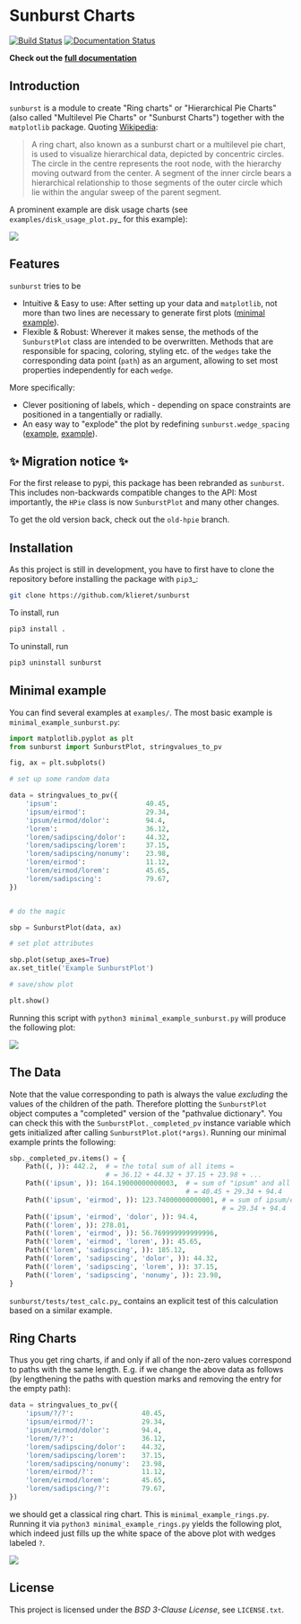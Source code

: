 # Sunburst Charts

[![Build Status](https://travis-ci.org/klieret/pyplot-hierarchical-pie.svg?branch=master)](https://travis-ci.org/klieret/pyplot-hierarchical-pie)
[![Documentation Status](https://readthedocs.org/projects/sunburst/badge/?version=latest)](http://sunburst.readthedocs.io/en/latest/?badge=latest)

**Check out the [full documentation](https://readthedocs.org/projects/sunburst/)**

## Introduction

`sunburst` is a module to create "Ring charts" or "Hierarchical Pie
Charts" (also called "Multilevel Pie Charts" or "Sunburst Charts") together with the `matplotlib` package. Quoting
[Wikipedia](https://en.wikipedia.org/wiki/Pie_chart#Ring_chart_.2F_Sunburst_chart_.2F_Multilevel_pie_chart):

> A ring chart, also known as a sunburst chart or a multilevel pie
> chart, is used to visualize hierarchical data, depicted by concentric circles. The circle in the centre represents the root node, with the
> hierarchy moving outward from the center. A segment of the inner
> circle bears a hierarchical relationship to those segments of the
> outer circle which lie within the angular sweep of the parent segment.

A prominent example are disk usage charts (see
`examples/disk_usage_plot.py`\_ for this example):

![](https://cloud.githubusercontent.com/assets/13602468/20408444/c8cb6a56-ad15-11e6-8f5c-1abef69dc551.png)

## Features

`sunburst` tries to be

-   Intuitive & Easy to use: After setting up your data and
    `matplotlib`, not more than two lines are necessary to generate
    first plots ([minimal
    example](https://github.com/klieret/sunburst/blob/master/examples/minimal_example_sunburst.py)).
-   Flexible & Robust: Wherever it makes sense, the methods of the
    `SunburstPlot` class are intended to be overwritten. Methods that
    are responsible for spacing, coloring, styling etc. of the `wedges`
    take the corresponding data point (`path`) as an argument, allowing to set most properties independently for each `wedge`.

More specifically:

-   Clever positioning of labels, which - depending on space constraints are positioned in a tangentially or radially.
-   An easy way to "explode" the plot by redefining
    `sunburst.wedge_spacing`
    ([example](https://github.com/klieret/sunburst/blob/master/examples/minimal_example_exploded.py),
    [example](https://github.com/klieret/sunburst/blob/master/examples/disk_usage_exploded.py)).

## ✨ Migration notice ✨

For the first release to pypi, this package has been rebranded as
`sunburst`. This includes non-backwards compatible changes to the API: Most importantly, the `HPie` class is now `SunburstPlot` and many other
changes.

To get the old version back, check out the `old-hpie` branch.

## Installation

As this project is still in development, you have to first have to clone the repository before installing the package with `pip3`\_:

```bash
git clone https://github.com/klieret/sunburst
```

To install, run

```bash
pip3 install .
```

To uninstall, run

```bash
pip3 uninstall sunburst
```

## Minimal example

You can find several examples at `examples/`. The most basic example is
`minimal_example_sunburst.py`:

```python
import matplotlib.pyplot as plt
from sunburst import SunburstPlot, stringvalues_to_pv

fig, ax = plt.subplots()

# set up some random data

data = stringvalues_to_pv({
    'ipsum':                      40.45,
    'ipsum/eirmod':               29.34,
    'ipsum/eirmod/dolor':         94.4,
    'lorem':                      36.12,
    'lorem/sadipscing/dolor':     44.32,
    'lorem/sadipscing/lorem':     37.15,
    'lorem/sadipscing/nonumy':    23.98,
    'lorem/eirmod':               11.12,
    'lorem/eirmod/lorem':         45.65,
    'lorem/sadipscing':           79.67,
})


# do the magic

sbp = SunburstPlot(data, ax)

# set plot attributes

sbp.plot(setup_axes=True)
ax.set_title('Example SunburstPlot')

# save/show plot

plt.show()
```

Running this script with `python3 minimal_example_sunburst.py` will
produce the following plot:

![](https://cloud.githubusercontent.com/assets/13602468/20408443/c8c8c1d4-ad15-11e6-86a6-868dc98e91d0.png)

## The Data

Note that the value corresponding to path is always the value
*excluding* the values of the children of the path. Therefore plotting
the `SunburstPlot` object computes a "completed" version of the
"pathvalue dictionary". You can check this with the
`SunburstPlot._completed_pv` instance variable which gets initialized
after calling `SunburstPlot.plot(*args)`. Running our minimal example
prints the following:

```python
sbp._completed_pv.items() = {
    Path((, )): 442.2,  # = the total sum of all items =
                        # = 36.12 + 44.32 + 37.15 + 23.98 + ...
    Path(('ipsum', )): 164.19000000000003,  # = sum of "ipsum" and all of its children =
                                            # = 40.45 + 29.34 + 94.4
    Path(('ipsum', 'eirmod', )): 123.74000000000001, # = sum of ipsum/eirmod and all of its children =
                                                     # = 29.34 + 94.4
    Path(('ipsum', 'eirmod', 'dolor', )): 94.4,
    Path(('lorem', )): 278.01,
    Path(('lorem', 'eirmod', )): 56.769999999999996,
    Path(('lorem', 'eirmod', 'lorem', )): 45.65,
    Path(('lorem', 'sadipscing', )): 185.12,
    Path(('lorem', 'sadipscing', 'dolor', )): 44.32,
    Path(('lorem', 'sadipscing', 'lorem', )): 37.15,
    Path(('lorem', 'sadipscing', 'nonumy', )): 23.98,
}
```

`sunburst/tests/test_calc.py`\_ contains an explicit test of this
calculation based on a similar example.

## Ring Charts

Thus you get ring charts, if and only if all of the non-zero values
correspond to paths with the same length. E.g. if we change the above data as follows (by lengthening the paths with question marks and
removing the entry for the empty path):

```python
data = stringvalues_to_pv({
    'ipsum/?/?':                 40.45,
    'ipsum/eirmod/?':            29.34,
    'ipsum/eirmod/dolor':        94.4,
    'lorem/?/?':                 36.12,
    'lorem/sadipscing/dolor':    44.32,
    'lorem/sadipscing/lorem':    37.15,
    'lorem/sadipscing/nonumy':   23.98,
    'lorem/eirmod/?':            11.12,
    'lorem/eirmod/lorem':        45.65,
    'lorem/sadipscing/?':        79.67,
})
```

we should get a classical ring chart. This is
`minimal_example_rings.py`. Running it via
`python3 minimal_example_rings.py` yields the following plot, which
indeed just fills up the white space of the above plot with wedges
labeled `?`.

![](https://cloud.githubusercontent.com/assets/13602468/20408445/c8cdf4ec-ad15-11e6-9a10-2758c3469f9d.png)

## License

This project is licensed under the *BSD 3-Clause License*, see
`LICENSE.txt`.
